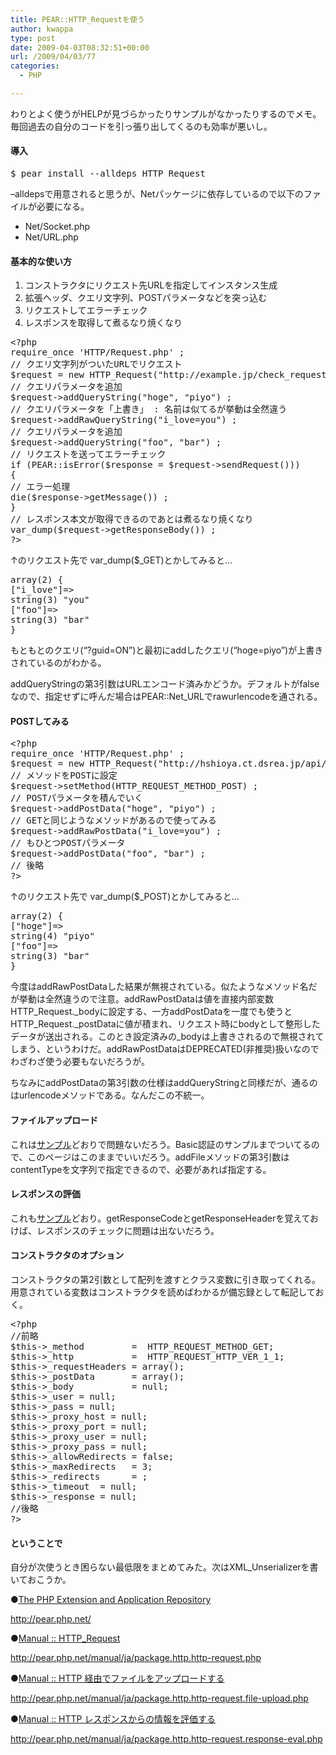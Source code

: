 ```yaml
---
title: PEAR::HTTP_Requestを使う
author: kwappa
type: post
date: 2009-04-03T08:32:51+00:00
url: /2009/04/03/77
categories:
  - PHP

---
```

わりとよく使うがHELPが見づらかったりサンプルがなかったりするのでメモ。毎回過去の自分のコードを引っ張り出してくるのも効率が悪いし。

#### 導入

<pre class="code">$ pear install --alldeps HTTP_Request</pre>

&#8211;alldepsで用意されると思うが、Netパッケージに依存しているので以下のファイルが必要になる。 

  * Net/Socket.php
  * Net/URL.php

<!--more-->

#### 基本的な使い方

  1. コンストラクタにリクエスト先URLを指定してインスタンス生成
  2. 拡張ヘッダ、クエリ文字列、POSTパラメータなどを突っ込む
  3. リクエストしてエラーチェック
  4. レスポンスを取得して煮るなり焼くなり

<pre class="code"><span class="tag">&lt;?php</span>
<span class="keyword">require_once</span> <span class="str">'HTTP/Request.php'</span> ;
<span class="rem">// クエリ文字列がついたURLでリクエスト</span>
<span class="variable">$request</span> = <span class="keyword">new</span> HTTP_Request(<span class="str">"http://example.jp/check_request.php?guid=ON"</span>) ;
<span class="rem">// クエリパラメータを追加</span>
<span class="variable">$request</span>-&gt;addQueryString(<span class="str">"hoge"</span>, <span class="str">"piyo"</span>) ;
<span class="rem">// クエリパラメータを「上書き」 : 名前は似てるが挙動は全然違う</span>
<span class="variable">$request</span>-&gt;addRawQueryString(<span class="str">"i_love=you"</span>) ;
<span class="rem">// クエリパラメータを追加</span>
<span class="variable">$request</span>-&gt;addQueryString(<span class="str">"foo"</span>, <span class="str">"bar"</span>) ;
<span class="rem">// リクエストを送ってエラーチェック</span>
<span class="keyword">if</span> (PEAR::isError(<span class="variable">$response</span> = <span class="variable">$request</span>-&gt;sendRequest()))
{
<span class="rem">// エラー処理</span>
<span class="keyword">die</span>(<span class="variable">$response</span>-&gt;getMessage()) ;
}
<span class="rem">// レスポンス本文が取得できるのであとは煮るなり焼くなり</span>
var_dump(<span class="variable">$request</span>-&gt;getResponseBody()) ;
<span class="tag">?&gt;</span>
</pre>

↑のリクエスト先で var\_dump($\_GET)とかしてみると…

<pre class="code">array(2) {
["i_love"]=>
string(3) "you"
["foo"]=>
string(3) "bar"
}
</pre>

もともとのクエリ(&#8220;?guid=ON&#8221;)と最初にaddしたクエリ(&#8220;hoge=piyo&#8221;)が上書きされているのがわかる。

addQueryStringの第3引数はURLエンコード済みかどうか。デフォルトがfalseなので、指定せずに呼んだ場合はPEAR::Net_URLでrawurlencodeを通される。

#### POSTしてみる

<pre class="code"><span class="tag">&lt;?php</span>
<span class="keyword">require_once</span> <span class="str">'HTTP/Request.php'</span> ;
<span class="variable">$request</span> = <span class="keyword">new</span> HTTP_Request(<span class="str">"http://hshioya.ct.dsrea.jp/api/hoge.php"</span>) ;
<span class="rem">// メソッドをPOSTに設定</span>
<span class="variable">$request</span>-&gt;setMethod(HTTP_REQUEST_METHOD_POST) ;
<span class="rem">// POSTパラメータを積んでいく</span>
<span class="variable">$request</span>-&gt;addPostData(<span class="str">"hoge"</span>, <span class="str">"piyo"</span>) ;
<span class="rem">// GETと同じようなメソッドがあるので使ってみる</span>
<span class="variable">$request</span>-&gt;addRawPostData(<span class="str">"i_love=you"</span>) ;
<span class="rem">// もひとつPOSTパラメータ</span>
<span class="variable">$request</span>-&gt;addPostData(<span class="str">"foo"</span>, <span class="str">"bar"</span>) ;
<span class="rem">// 後略</span>
<span class="tag">?&gt;</span></pre>

↑のリクエスト先で var\_dump($\_POST)とかしてみると…

<pre class="code">array(2) {
["hoge"]=>
string(4) "piyo"
["foo"]=>
string(3) "bar"
}
</pre>

今度はaddRawPostDataした結果が無視されている。似たようなメソッド名だが挙動は全然違うので注意。addRawPostDataは値を直接内部変数HTTP\_Request.\_bodyに設定する、一方addPostDataを一度でも使うとHTTP\_Request.\_postDataに値が積まれ、リクエスト時にbodyとして整形したデータが送出される。このとき設定済みの_bodyは上書きされるので無視されてしまう、というわけだ。addRawPostDataはDEPRECATED(非推奨)扱いなのでわざわざ使う必要もないだろうが。

ちなみにaddPostDataの第3引数の仕様はaddQueryStringと同様だが、通るのはurlencodeメソッドである。なんだこの不統一。

#### ファイルアップロード

これは<a href="http://pear.php.net/manual/ja/package.http.http-request.file-upload.php" target="_blank">サンプル</a>どおりで問題ないだろう。Basic認証のサンプルまでついてるので、このページはこのままでいいだろう。addFileメソッドの第3引数はcontentTypeを文字列で指定できるので、必要があれば指定する。

#### レスポンスの評価

これも<a href="http://pear.php.net/manual/ja/package.http.http-request.response-eval.php" target="_blank">サンプル</a>どおり。getResponseCodeとgetResponseHeaderを覚えておけば、レスポンスのチェックに問題は出ないだろう。

#### コンストラクタのオプション

コンストラクタの第2引数として配列を渡すとクラス変数に引き取ってくれる。用意されている変数はコンストラクタを読めばわかるが備忘録として転記しておく。

<pre class="code"><span class="tag">&lt;?php</span>
<span class="rem">//前略</span>
<span class="variable">$this</span>-&gt;_method         =  HTTP_REQUEST_METHOD_GET;
<span class="variable">$this</span>-&gt;_http           =  HTTP_REQUEST_HTTP_VER_1_1;
<span class="variable">$this</span>-&gt;_requestHeaders = <span class="keyword">array</span>();
<span class="variable">$this</span>-&gt;_postData       = <span class="keyword">array</span>();
<span class="variable">$this</span>-&gt;_body           = null;
<span class="variable">$this</span>-&gt;_user = null;
<span class="variable">$this</span>-&gt;_pass = null;
<span class="variable">$this</span>-&gt;_proxy_host = null;
<span class="variable">$this</span>-&gt;_proxy_port = null;
<span class="variable">$this</span>-&gt;_proxy_user = null;
<span class="variable">$this</span>-&gt;_proxy_pass = null;
<span class="variable">$this</span>-&gt;_allowRedirects = false;
<span class="variable">$this</span>-&gt;_maxRedirects   = <span class="num">3</span>;
<span class="variable">$this</span>-&gt;_redirects      = <span class="num"></span>;
<span class="variable">$this</span>-&gt;_timeout  = null;
<span class="variable">$this</span>-&gt;_response = null;
<span class="rem">//後略</span>
<span class="tag">?&gt;</span></pre>

#### ということで

自分が次使うとき困らない最低限をまとめてみた。次はXML_Unserializerを書いておこうか。

●<a href="http://pear.php.net/" target="_blank">The PHP Extension and Application Repository</a>
  
http://pear.php.net/

●<a href="http://pear.php.net/manual/ja/package.http.http-request.php" target="_blank">Manual :: HTTP_Request</a>
  
http://pear.php.net/manual/ja/package.http.http-request.php

●<a href="http://pear.php.net/manual/ja/package.http.http-request.file-upload.php" target="_blank">Manual :: HTTP 経由でファイルをアップロードする</a>
  
http://pear.php.net/manual/ja/package.http.http-request.file-upload.php

●<a href="http://pear.php.net/manual/ja/package.http.http-request.response-eval.php" target="_blank">Manual :: HTTP レスポンスからの情報を評価する</a>
  
http://pear.php.net/manual/ja/package.http.http-request.response-eval.php
